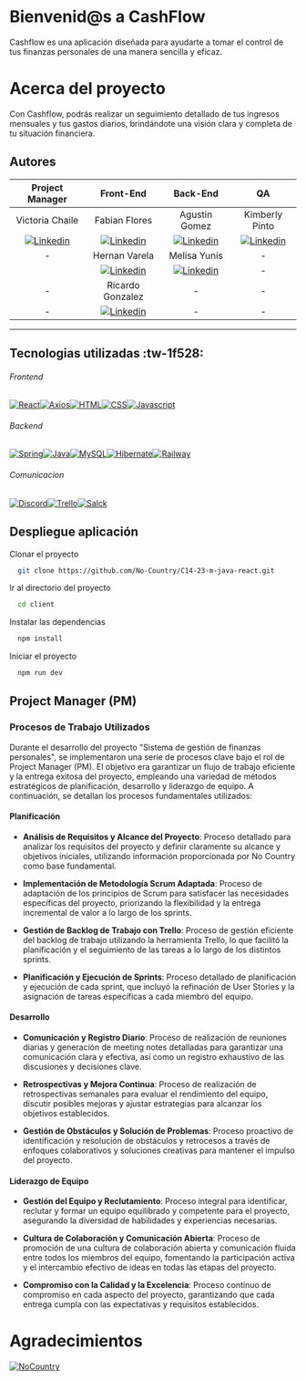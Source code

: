 
# Bienvenid@s a CashFlow

Cashflow es una aplicación diseñada para ayudarte a tomar el control de tus finanzas personales de una manera sencilla y eficaz.
# Acerca del proyecto
Con Cashflow, podrás realizar un seguimiento detallado de tus ingresos mensuales y tus gastos diarios, brindándote una visión clara y completa de tu situación financiera.

## Autores
| Project Manager  |  Front-End |  Back-End | QA  |
| :------------: | :------------: | :------------: | :------------: |
| Victoria Chaile  | Fabian Flores  | Agustin Gomez  |  Kimberly Pinto |
|  [![Linkedin](https://camo.githubusercontent.com/c84e7f0c3e81ef0d91e678a2edeaad1667506bada33d7dd9c1078271bbc09fd3/68747470733a2f2f696d672e736869656c64732e696f2f62616467652f6c696e6b6564696e2532302d2532333030373742352e7376673f7374796c653d666f722d7468652d6261646765266c6f676f3d6c696e6b6564696e266c6f676f436f6c6f723d7768697465 "Linkedin")](https://www.linkedin.com/in/victoria-agustina-chaile/ "Linkedin") | [![Linkedin](https://camo.githubusercontent.com/c84e7f0c3e81ef0d91e678a2edeaad1667506bada33d7dd9c1078271bbc09fd3/68747470733a2f2f696d672e736869656c64732e696f2f62616467652f6c696e6b6564696e2532302d2532333030373742352e7376673f7374796c653d666f722d7468652d6261646765266c6f676f3d6c696e6b6564696e266c6f676f436f6c6f723d7768697465 "Linkedin")](https://www.linkedin.com/in/lFavian "Linkedin")  | [![Linkedin](https://camo.githubusercontent.com/c84e7f0c3e81ef0d91e678a2edeaad1667506bada33d7dd9c1078271bbc09fd3/68747470733a2f2f696d672e736869656c64732e696f2f62616467652f6c696e6b6564696e2532302d2532333030373742352e7376673f7374796c653d666f722d7468652d6261646765266c6f676f3d6c696e6b6564696e266c6f676f436f6c6f723d7768697465 "Linkedin")](https://www.linkedin.com/in/agustin-gomez-develop/ "Linkedin")  | [![Linkedin](https://camo.githubusercontent.com/c84e7f0c3e81ef0d91e678a2edeaad1667506bada33d7dd9c1078271bbc09fd3/68747470733a2f2f696d672e736869656c64732e696f2f62616467652f6c696e6b6564696e2532302d2532333030373742352e7376673f7374796c653d666f722d7468652d6261646765266c6f676f3d6c696e6b6564696e266c6f676f436f6c6f723d7768697465 "Linkedin")](https://www.linkedin.com/in/kimberly-pinto-perales/ "Linkedin")  |
| -  | Hernan Varela  |  Melisa Yunis | -  |
|   | [![Linkedin](https://camo.githubusercontent.com/c84e7f0c3e81ef0d91e678a2edeaad1667506bada33d7dd9c1078271bbc09fd3/68747470733a2f2f696d672e736869656c64732e696f2f62616467652f6c696e6b6564696e2532302d2532333030373742352e7376673f7374796c653d666f722d7468652d6261646765266c6f676f3d6c696e6b6564696e266c6f676f436f6c6f723d7768697465 "Linkedin")](https://www.linkedin.com/in/hernannicolasvarela)  |  [![Linkedin](https://camo.githubusercontent.com/c84e7f0c3e81ef0d91e678a2edeaad1667506bada33d7dd9c1078271bbc09fd3/68747470733a2f2f696d672e736869656c64732e696f2f62616467652f6c696e6b6564696e2532302d2532333030373742352e7376673f7374796c653d666f722d7468652d6261646765266c6f676f3d6c696e6b6564696e266c6f676f436f6c6f723d7768697465 "Linkedin")](https://www.linkedin.com/in/melisa-yunis-a536a8254/ "Linkedin") | -  |
| -  | Ricardo Gonzalez  | -  | -  |
| -  | [![Linkedin](https://camo.githubusercontent.com/c84e7f0c3e81ef0d91e678a2edeaad1667506bada33d7dd9c1078271bbc09fd3/68747470733a2f2f696d672e736869656c64732e696f2f62616467652f6c696e6b6564696e2532302d2532333030373742352e7376673f7374796c653d666f722d7468652d6261646765266c6f676f3d6c696e6b6564696e266c6f676f436f6c6f723d7768697465 "Linkedin")](https://www.linkedin.com/in/ricardoagustingonzalez/)  |  - |  - |

------------


## Tecnologias utilizadas  :tw-1f528:
###### Frontend
[![React](https://camo.githubusercontent.com/67a01fa7cf337616274f39c070a11638f2e65720e414ef55b8dd3f9c2a803b2a/68747470733a2f2f696d672e736869656c64732e696f2f7374617469632f76313f7374796c653d666f722d7468652d6261646765266d6573736167653d526561637426636f6c6f723d323232323232266c6f676f3d5265616374266c6f676f436f6c6f723d363144414642266c6162656c3d "React")](http://https://camo.githubusercontent.com/67a01fa7cf337616274f39c070a11638f2e65720e414ef55b8dd3f9c2a803b2a/68747470733a2f2f696d672e736869656c64732e696f2f7374617469632f76313f7374796c653d666f722d7468652d6261646765266d6573736167653d526561637426636f6c6f723d323232323232266c6f676f3d5265616374266c6f676f436f6c6f723d363144414642266c6162656c3d "React")[![Axios](https://camo.githubusercontent.com/712a78d57db5916cf4a80d76867fbab1bb06201568ba09018ca417640b213958/68747470733a2f2f696d672e736869656c64732e696f2f62616467652f4178696f732d3541323945342e7376673f7374796c653d666f722d7468652d6261646765266c6f676f3d4178696f73266c6f676f436f6c6f723d7768697465 "Axios")](http://https://camo.githubusercontent.com/712a78d57db5916cf4a80d76867fbab1bb06201568ba09018ca417640b213958/68747470733a2f2f696d672e736869656c64732e696f2f62616467652f4178696f732d3541323945342e7376673f7374796c653d666f722d7468652d6261646765266c6f676f3d4178696f73266c6f676f436f6c6f723d7768697465 "Axios")[![HTML](https://camo.githubusercontent.com/9ac77b8c6d4f478ec288b4b0aa1d73f2634ed63b89123e554502006ba6cf1105/68747470733a2f2f696d672e736869656c64732e696f2f62616467652f48544d4c2d4533344632363f7374796c653d666f722d7468652d6261646765266c6f676f3d48544d4c35266c6f676f436f6c6f723d7768697465 "HTML")](http://https://camo.githubusercontent.com/9ac77b8c6d4f478ec288b4b0aa1d73f2634ed63b89123e554502006ba6cf1105/68747470733a2f2f696d672e736869656c64732e696f2f62616467652f48544d4c2d4533344632363f7374796c653d666f722d7468652d6261646765266c6f676f3d48544d4c35266c6f676f436f6c6f723d7768697465 "HTML")[![CSS](https://camo.githubusercontent.com/395bcd1fa353e86f422e5f01abf3260b8c76720be050e5f4688ab7fc7634f50f/68747470733a2f2f696d672e736869656c64732e696f2f62616467652f4353532d3135373242363f7374796c653d666f722d7468652d6261646765266c6f676f3d63737333266c6f676f436f6c6f723d7768697465 "CSS")](http://https://camo.githubusercontent.com/395bcd1fa353e86f422e5f01abf3260b8c76720be050e5f4688ab7fc7634f50f/68747470733a2f2f696d672e736869656c64732e696f2f62616467652f4353532d3135373242363f7374796c653d666f722d7468652d6261646765266c6f676f3d63737333266c6f676f436f6c6f723d7768697465 "CSS")[![Javascript](https://camo.githubusercontent.com/9d07c04bdd98c662d5df9d4e1cc1de8446ffeaebca330feb161f1fb8e1188204/68747470733a2f2f696d672e736869656c64732e696f2f62616467652f4a6176615363726970742d4637444631453f7374796c653d666f722d7468652d6261646765266c6f676f3d6a617661736372697074266c6f676f436f6c6f723d626c61636b "Javascript")](http://https://camo.githubusercontent.com/9d07c04bdd98c662d5df9d4e1cc1de8446ffeaebca330feb161f1fb8e1188204/68747470733a2f2f696d672e736869656c64732e696f2f62616467652f4a6176615363726970742d4637444631453f7374796c653d666f722d7468652d6261646765266c6f676f3d6a617661736372697074266c6f676f436f6c6f723d626c61636b "Javascript")

###### Backend
[![Spring](https://camo.githubusercontent.com/4bde567a4772f994f22418e4505a1ac8dc6e6219100251aa79b7279e02c8bb07/68747470733a2f2f696d672e736869656c64732e696f2f62616467652f537072696e672d3644423333463f7374796c653d666f722d7468652d6261646765266c6f676f3d737072696e67266c6f676f436f6c6f723d7768697465 "Spring")](http://https://camo.githubusercontent.com/4bde567a4772f994f22418e4505a1ac8dc6e6219100251aa79b7279e02c8bb07/68747470733a2f2f696d672e736869656c64732e696f2f62616467652f537072696e672d3644423333463f7374796c653d666f722d7468652d6261646765266c6f676f3d737072696e67266c6f676f436f6c6f723d7768697465 "Spring")[![Java](https://camo.githubusercontent.com/771cc18a712bf9edb0925a86164c34b0d803c4d9177dd4467eff7b777109c723/68747470733a2f2f696d672e736869656c64732e696f2f62616467652f4a6176612d4544384230303f7374796c653d666f722d7468652d6261646765266c6f676f3d6a617661266c6f676f436f6c6f723d7768697465 "Java")](http://https://camo.githubusercontent.com/771cc18a712bf9edb0925a86164c34b0d803c4d9177dd4467eff7b777109c723/68747470733a2f2f696d672e736869656c64732e696f2f62616467652f4a6176612d4544384230303f7374796c653d666f722d7468652d6261646765266c6f676f3d6a617661266c6f676f436f6c6f723d7768697465 "Java")[![MySQL](https://camo.githubusercontent.com/a4a4a017a5d519d7c4ce2a3cd3d2194fb7af4b1ca424850784565007c2acc7d8/68747470733a2f2f696d672e736869656c64732e696f2f62616467652f4d7953514c2d3030354338343f7374796c653d666f722d7468652d6261646765266c6f676f3d6d7973716c266c6f676f436f6c6f723d7768697465 "MySQL")](http://https://camo.githubusercontent.com/a4a4a017a5d519d7c4ce2a3cd3d2194fb7af4b1ca424850784565007c2acc7d8/68747470733a2f2f696d672e736869656c64732e696f2f62616467652f4d7953514c2d3030354338343f7374796c653d666f722d7468652d6261646765266c6f676f3d6d7973716c266c6f676f436f6c6f723d7768697465 "MySQL")[![Hibernate](https://camo.githubusercontent.com/770dc0d5bff8e3849434d5559707f1f515ba5c33b4f42f654aaa67889cb00d90/68747470733a2f2f696d672e736869656c64732e696f2f62616467652f48696265726e6174652d3539363636433f7374796c653d666f722d7468652d6261646765266c6f676f3d48696265726e617465266c6f676f436f6c6f723d7768697465 "Hibernate")](http://https://camo.githubusercontent.com/770dc0d5bff8e3849434d5559707f1f515ba5c33b4f42f654aaa67889cb00d90/68747470733a2f2f696d672e736869656c64732e696f2f62616467652f48696265726e6174652d3539363636433f7374796c653d666f722d7468652d6261646765266c6f676f3d48696265726e617465266c6f676f436f6c6f723d7768697465 "Hibernate")[![Railway](https://camo.githubusercontent.com/27fd2defd0e1fb56d6d5b7e997101928e55a42feb3dff2a128ada7e5dcbec10d/68747470733a2f2f696d672e736869656c64732e696f2f62616467652f5261696c7761792d3030303f7374796c653d666f722d7468652d6261646765266c6f676f3d7261696c776179266c6f676f436f6c6f723d7768697465266c6162656c436f6c6f723d626c61636b26636f6c6f723d626c61636b "Railway")](http://https://camo.githubusercontent.com/27fd2defd0e1fb56d6d5b7e997101928e55a42feb3dff2a128ada7e5dcbec10d/68747470733a2f2f696d672e736869656c64732e696f2f62616467652f5261696c7761792d3030303f7374796c653d666f722d7468652d6261646765266c6f676f3d7261696c776179266c6f676f436f6c6f723d7768697465266c6162656c436f6c6f723d626c61636b26636f6c6f723d626c61636b "Railway")
###### Comunicacion
[![Discord](https://camo.githubusercontent.com/3e6fcad456b4e9a4e5c0df16197bced1e1f3c4c3cd7ab604278437ba60a4c433/68747470733a2f2f696d672e736869656c64732e696f2f62616467652f446973636f72642d3538363546323f7374796c653d666f722d7468652d6261646765266c6f676f3d446973636f7264266c6f676f436f6c6f723d666666 "Discord")](http://https://camo.githubusercontent.com/3e6fcad456b4e9a4e5c0df16197bced1e1f3c4c3cd7ab604278437ba60a4c433/68747470733a2f2f696d672e736869656c64732e696f2f62616467652f446973636f72642d3538363546323f7374796c653d666f722d7468652d6261646765266c6f676f3d446973636f7264266c6f676f436f6c6f723d666666 "Discord")[![Trello](https://camo.githubusercontent.com/c1beb87b0a599523faf963ed1e2ba60c615dd5e899bd33bdaeead9e2fd94010c/68747470733a2f2f696d672e736869656c64732e696f2f62616467652f5472656c6c6f2d3039354544383f7374796c653d666f722d7468652d6261646765266c6f676f3d5472656c6c6f266c6f676f436f6c6f723d666666 "Trello")](http://https://camo.githubusercontent.com/c1beb87b0a599523faf963ed1e2ba60c615dd5e899bd33bdaeead9e2fd94010c/68747470733a2f2f696d672e736869656c64732e696f2f62616467652f5472656c6c6f2d3039354544383f7374796c653d666f722d7468652d6261646765266c6f676f3d5472656c6c6f266c6f676f436f6c6f723d666666 "Trello")[![Salck](https://camo.githubusercontent.com/870d2945e15dde83583f64ea1f3f4471702e45bf30fa884412da74cb7731ae42/68747470733a2f2f696d672e736869656c64732e696f2f62616467652f536c61636b2d3441313534423f7374796c653d666f722d7468652d6261646765266c6f676f3d736c61636b266c6f676f436f6c6f723d7768697465 "Salck")](http://https://camo.githubusercontent.com/870d2945e15dde83583f64ea1f3f4471702e45bf30fa884412da74cb7731ae42/68747470733a2f2f696d672e736869656c64732e696f2f62616467652f536c61636b2d3441313534423f7374796c653d666f722d7468652d6261646765266c6f676f3d736c61636b266c6f676f436f6c6f723d7768697465 "Salck")
## Despliegue aplicación
Clonar el proyecto

```bash
  git clone https://github.com/No-Country/C14-23-m-java-react.git
```

Ir al directorio del proyecto

```bash
  cd client
```

Instalar las dependencias

```bash
  npm install
```

Iniciar el proyecto

```bash
  npm run dev
```
## Project Manager (PM)
### Procesos de Trabajo Utilizados

Durante el desarrollo del proyecto "Sistema de gestión de finanzas personales", se implementaron una serie de procesos clave bajo el rol de Project Manager (PM). El objetivo era garantizar un flujo de trabajo eficiente y la entrega exitosa del proyecto, empleando una variedad de métodos estratégicos de planificación, desarrollo y liderazgo de equipo. A continuación, se detallan los procesos fundamentales utilizados:

#### Planificación

- **Análisis de Requisitos y Alcance del Proyecto**: Proceso detallado para analizar los requisitos del proyecto y definir claramente su alcance y objetivos iniciales, utilizando información proporcionada por No Country como base fundamental.

- **Implementación de Metodología Scrum Adaptada**: Proceso de adaptación de los principios de Scrum para satisfacer las necesidades específicas del proyecto, priorizando la flexibilidad y la entrega incremental de valor a lo largo de los sprints.

- **Gestión de Backlog de Trabajo con Trello**: Proceso de gestión eficiente del backlog de trabajo utilizando la herramienta Trello, lo que facilitó la planificación y el seguimiento de las tareas a lo largo de los distintos sprints.

- **Planificación y Ejecución de Sprints**: Proceso detallado de planificación y ejecución de cada sprint, que incluyó la refinación de User Stories y la asignación de tareas específicas a cada miembro del equipo.

#### Desarrollo

- **Comunicación y Registro Diario**: Proceso de realización de reuniones diarias y generación de meeting notes detalladas para garantizar una comunicación clara y efectiva, así como un registro exhaustivo de las discusiones y decisiones clave.

- **Retrospectivas y Mejora Continua**: Proceso de realización de retrospectivas semanales para evaluar el rendimiento del equipo, discutir posibles mejoras y ajustar estrategias para alcanzar los objetivos establecidos.

- **Gestión de Obstáculos y Solución de Problemas**: Proceso proactivo de identificación y resolución de obstáculos y retrocesos a través de enfoques colaborativos y soluciones creativas para mantener el impulso del proyecto.

#### Liderazgo de Equipo

- **Gestión del Equipo y Reclutamiento**: Proceso integral para identificar, reclutar y formar un equipo equilibrado y competente para el proyecto, asegurando la diversidad de habilidades y experiencias necesarias.

- **Cultura de Colaboración y Comunicación Abierta**: Proceso de promoción de una cultura de colaboración abierta y comunicación fluida entre todos los miembros del equipo, fomentando la participación activa y el intercambio efectivo de ideas en todas las etapas del proyecto.

- **Compromiso con la Calidad y la Excelencia**: Proceso continuo de compromiso en cada aspecto del proyecto, garantizando que cada entrega cumpla con las expectativas y requisitos establecidos.

# Agradecimientos
[![NoCountry](https://camo.githubusercontent.com/de23137451a85a0d6a7bb65035d170bccd59f46b1ce444e803a5ff739fd32545/68747470733a2f2f656e637279707465642d74626e302e677374617469632e636f6d2f696d616765733f713d74626e3a414e643947635173756b594233484c39304c537759765f524952324f324f6c43563853626b7832654e4876386e52764f75384c313646784c51306e507a59303277515f424a4f66515a7726757371703d434155 "NoCountry")](http://https://camo.githubusercontent.com/de23137451a85a0d6a7bb65035d170bccd59f46b1ce444e803a5ff739fd32545/68747470733a2f2f656e637279707465642d74626e302e677374617469632e636f6d2f696d616765733f713d74626e3a414e643947635173756b594233484c39304c537759765f524952324f324f6c43563853626b7832654e4876386e52764f75384c313646784c51306e507a59303277515f424a4f66515a7726757371703d434155 "NoCountry")
